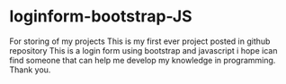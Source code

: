 # loginform-bootstrap-JS
For storing of my projects
This is my first ever project posted in github repository
This is a login form using bootstrap and javascript
i hope ican find someone that can help me develop my knowledge in programming. 
Thank you.
